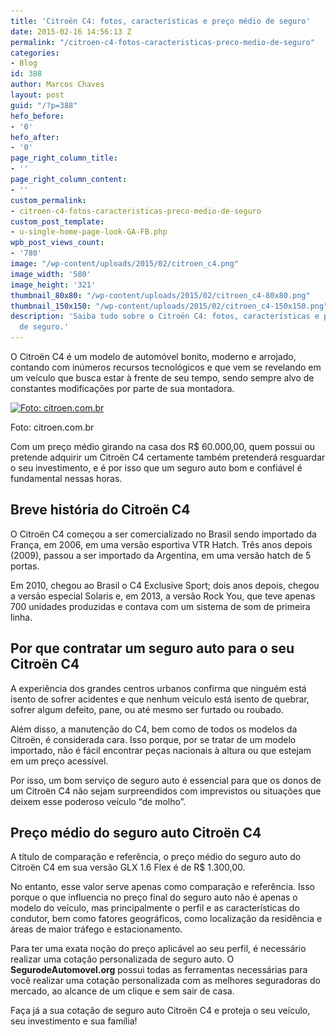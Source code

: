 ```yaml
---
title: 'Citroën C4: fotos, características e preço médio de seguro'
date: 2015-02-16 14:56:13 Z
permalink: "/citroen-c4-fotos-caracteristicas-preco-medio-de-seguro"
categories:
- Blog
id: 388
author: Marcos Chaves
layout: post
guid: "/?p=388"
hefo_before:
- '0'
hefo_after:
- '0'
page_right_column_title:
- ''
page_right_column_content:
- ''
custom_permalink:
- citroen-c4-fotos-caracteristicas-preco-medio-de-seguro
custom_post_template:
- u-single-home-page-look-GA-FB.php
wpb_post_views_count:
- '780'
image: "/wp-content/uploads/2015/02/citroen_c4.png"
image_width: '580'
image_height: '321'
thumbnail_80x80: "/wp-content/uploads/2015/02/citroen_c4-80x80.png"
thumbnail_150x150: "/wp-content/uploads/2015/02/citroen_c4-150x150.png"
description: 'Saiba tudo sobre o Citroën C4: fotos, características e preço médio
  de seguro.'
---
```


O Citroën C4 é um modelo de automóvel bonito, moderno e arrojado, contando com inúmeros recursos tecnológicos e que vem se revelando em um veículo que busca estar à frente de seu tempo, sendo sempre alvo de constantes modificações por parte de sua montadora.

<div id="attachment_389" class="wp-caption aligncenter">
  <a href="/wp-content/uploads/2015/02/citroen_c4.png"><img class="img-adjustment size-full wp-image-389" style="height: auto; max-width: 75%;" src="/wp-content/uploads/2015/02/citroen_c4.png" alt="Foto: citroen.com.br" width="580" height="321" srcset="/wp-content/uploads/2015/02/citroen_c4.png 580w, /wp-content/uploads/2015/02/citroen_c4-250x138.png 250w, /wp-content/uploads/2015/02/citroen_c4-120x66.png 120w" sizes="(max-width: 580px) 100vw, 580px" /></a>
  
  <p class="wp-caption-text">
    Foto: citroen.com.br
  </p>
</div>

Com um preço médio girando na casa dos R$ 60.000,00, quem possui ou pretende adquirir um Citroën C4 certamente também pretenderá resguardar o seu investimento, e é por isso que um seguro auto bom e confiável é fundamental nessas horas.

## Breve história do Citroën C4

O Citroën C4 começou a ser comercializado no Brasil sendo importado da França, em 2006, em uma versão esportiva VTR Hatch. Três anos depois (2009), passou a ser importado da Argentina, em uma versão hatch de 5 portas.

Em 2010, chegou ao Brasil o C4 Exclusive Sport; dois anos depois, chegou a versão especial Solaris e, em 2013, a versão Rock You, que teve apenas 700 unidades produzidas e contava com um sistema de som de primeira linha.

## Por que contratar um seguro auto para o seu Citroën C4

A experiência dos grandes centros urbanos confirma que ninguém está isento de sofrer acidentes e que nenhum veículo está isento de quebrar, sofrer algum defeito, pane, ou até mesmo ser furtado ou roubado.

Além disso, a manutenção do C4, bem como de todos os modelos da Citroën, é considerada cara. Isso porque, por se tratar de um modelo importado, não é fácil encontrar peças nacionais à altura ou que estejam em um preço acessível.
  
Por isso, um bom serviço de seguro auto é essencial para que os donos de um Citroën C4 não sejam surpreendidos com imprevistos ou situações que deixem esse poderoso veículo “de molho”.

## Preço médio do seguro auto Citroën C4

A título de comparação e referência, o preço médio do seguro auto do Citroën C4 em sua versão GLX 1.6 Flex é de R$ 1.300,00.

No entanto, esse valor serve apenas como comparação e referência. Isso porque o que influencia no preço final do seguro auto não é apenas o modelo do veículo, mas principalmente o perfil e as características do condutor, bem como fatores geográficos, como localização da residência e áreas de maior tráfego e estacionamento.

Para ter uma exata noção do preço aplicável ao seu perfil, é necessário realizar uma cotação personalizada de seguro auto. O **SegurodeAutomovel.org** possui todas as ferramentas necessárias para você realizar uma cotação personalizada com as melhores seguradoras do mercado, ao alcance de um clique e sem sair de casa.

Faça já a sua cotação de seguro auto Citroën C4 e proteja o seu veículo, seu investimento e sua família!